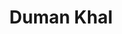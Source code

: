 ---
title: "Duman Khal"
title_bn: "দুমান খাল"
description: "It started flowing from Kamasrichak of Ajmiriganj and Baniachang and flows upto Kushiara."
---